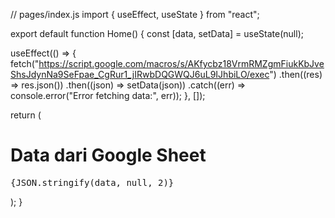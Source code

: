 // pages/index.js
import { useEffect, useState } from "react";

export default function Home() {
  const [data, setData] = useState(null);

  useEffect(() => {
    fetch("https://script.google.com/macros/s/AKfycbz18VrmRMZgmFiukKbJveShsJdynNa9SeFpae_CgRur1_jIRwbDQGWQJ6uL9IJhbiLO/exec")
      .then((res) => res.json())
      .then((json) => setData(json))
      .catch((err) => console.error("Error fetching data:", err));
  }, []);

  return (
    <div>
      <h1>Data dari Google Sheet</h1>
      <pre>{JSON.stringify(data, null, 2)}</pre>
    </div>
  );
}
